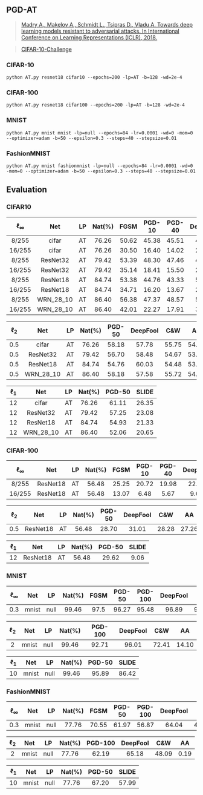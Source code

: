 

## PGD-AT



> [Madry A., Makelov A., Schmidt L., Tsipras D., Vladu A. Towards deep learning models resistant to adversarial attacks. In International Conference on Learning Representations (ICLR), 2018.](http://arxiv.org/abs/1706.06083)

> [CIFAR-10-Challenge](https://github.com/MadryLab/mnist_challenge)

### CIFAR-10

    python AT.py resnet18 cifar10 --epochs=200 -lp=AT -b=128 -wd=2e-4 

### CIFAR-100

    python AT.py resnet18 cifar100 --epochs=200 -lp=AT -b=128 -wd=2e-4 

### MNIST

    python AT.py mnist mnist -lp=null --epochs=84 -lr=0.0001 -wd=0 -mom=0 --optimizer=adam -b=50 --epsilon=0.3 --steps=40 --stepsize=0.01

### FashionMNIST

    python AT.py mnist fashionmnist -lp=null --epochs=84 -lr=0.0001 -wd=0 -mom=0 --optimizer=adam -b=50 --epsilon=0.3 --steps=40 --stepsize=0.01



## Evaluation



### CIFAR10



| $\ell_{\infty}$ |    Net    |  LP  | Nat(%) | FGSM  | PGD-10 | PGD-40 | DeepFool |  AA   |
| :-------------: | :-------: | :--: | :----: | :---: | :----: | :----: | :------: | :---: |
|      8/255      |   cifar   |  AT  | 76.26  | 50.62 | 45.38  | 45.51  |  45.11   | 39.68 |
|     16/255      |   cifar   |  AT  | 76.26  | 30.50 | 16.40  | 14.02  |  21.31   | 9.45  |
|      8/255      | ResNet32  |  AT  | 79.42  | 53.39 | 48.30  | 47.46  |  48.70   | 42.99 |
|     16/255      | ResNet32  |  AT  | 79.42  | 35.14 | 18.41  | 15.50  |  25.50   | 10.92 |
|      8/255      | ResNet18  |  AT  | 84.74  | 53.38 | 44.76  | 43.33  |  50.30   | 41.57 |
|     16/255      | ResNet18  |  AT  | 84.74  | 34.71 | 16.20  | 13.67  |  26.81   | 8.80  |
|      8/255      | WRN_28_10 |  AT  | 86.40  | 56.38 | 47.37  | 48.57  |  53.99   | 44.27 |
|     16/255      | WRN_28_10 |  AT  | 86.40  | 42.01 | 22.27  | 17.91  |  36.85   | 9.92  |





| $\ell_2$ |    Net    |  LP  | Nat(%) | PGD-50 | DeepFool |  C&W  |  AA   |
| :---------------: | :-------: | :--: | :----: | :----: | :------: | :---: | :---: |
|        0.5        |   cifar   |  AT  | 76.26  | 58.18  |  57.78   | 55.75 | 54.85 |
|        0.5        | ResNet32  |  AT  | 79.42  | 56.70  |  58.48   | 54.67 | 53.31 |
|        0.5        | ResNet18  |  AT  | 84.74 | 54.76 | 60.03 | 54.48 | 53.42 |
|        0.5        | WRN_28_10 |  AT  | 86.40  | 58.18  |  57.58   | 55.72 | 54.85 |



| $\ell_1$ |    Net    |  LP  | Nat(%) | PGD-50 | SLIDE |
| :---------------: | :-------: | :--: | :----: | :----: | :---: |
|        12         |   cifar   |  AT  | 76.26  | 61.11  | 26.35 |
|        12         | ResNet32  |  AT  | 79.42  | 57.25  | 23.08 |
|        12         | ResNet18  |  AT  | 84.74 | 54.93 | 21.33 |
|        12         | WRN_28_10 |  AT  | 86.40  | 52.06  | 20.65 |



### CIFAR-100



| $\ell_{\infty}$ |   Net    |  LP  | Nat(%) | FGSM  | PGD-10 | PGD-40 | DeepFool |  AA   |
| :-------------: | :------: | :--: | :----: | :---: | :----: | :----: | :------: | :---: |
|      8/255      | ResNet18 |  AT  | 56.48  | 25.25 | 20.72  | 19.98  |  22.65   | 18.83 |
|     16/255      | ResNet18 |  AT  | 56.48  | 13.07 |  6.48  |  5.67  |   9.61   | 4.56  |





| $\ell_2$ |   Net    |  LP  | Nat(%) | PGD-50 | DeepFool |  C&W  |  AA   |
| :------: | :------: | :--: | :----: | :----: | :------: | :---: | :---: |
|   0.5    | ResNet18 |  AT  | 56.48  | 28.70  |  31.01   | 28.28 | 27.26 |



| $\ell_1$ |   Net    |  LP  | Nat(%) | PGD-50 | SLIDE |
| :------: | :------: | :--: | :----: | :----: | :---: |
|    12    | ResNet18 |  AT  | 56.48  | 29.62  | 9.06  |





### MNIST



| $\ell_{\infty}$ |  Net  |  LP  | Nat(%) | FGSM | PGD-50 | PGD-100 | DeepFool |  AA   |
| :-----------------------: | :---: | :--: | :----: | :--: | :----: | :-----: | :------: | :---: |
|            0.3            | mnist | null | 99.46  | 97.5 | 96.27  |  95.48  |  96.89   | 92.78 |



| $\ell_2$ |  Net  |  LP  | Nat(%) | PGD-100 | DeepFool |  C&W  |  AA   |
| :------: | :---: | :--: | :----: | :-----: | :------: | :---: | :---: |
|    2     | mnist | null | 99.46  |  92.71  |  96.01   | 72.41 | 14.10 |



| $\ell_1$ |  Net  |  LP  | Nat(%) | PGD-50 | SLIDE |
| :---------------: | :---: | :--: | :----: | :----: | :---: |
|        10         | mnist | null | 99.46  | 95.89  | 86.42 |



### FashionMNIST





| $\ell_{\infty}$ |  Net  |  LP  | Nat(%) | FGSM  | PGD-50 | PGD-100 | DeepFool |  AA   |
| :-----------------------: | :---: | :--: | :----: | :---: | :----: | :-----: | :------: | :---: |
|            0.3            | mnist | null | 77.76  | 70.55 | 61.97  |  56.87  |  64.04   | 45.99 |



| $\ell_2$ |  Net  |  LP  | Nat(%) | PGD-100 | DeepFool |  C&W  |  AA  |
| :---------------: | :---: | :--: | :----: | :-----: | :------: | :---: | :--: |
|         2         | mnist | null | 77.76  |  62.19  |  65.18   | 48.09 | 0.19 |



| $\ell_1$ |  Net  |  LP  | Nat(%) | PGD-50 | SLIDE |
| :---------------: | :---: | :--: | :----: | :----: | :---: |
|        10         | mnist | null | 77.76  | 67.20  | 57.99 |





